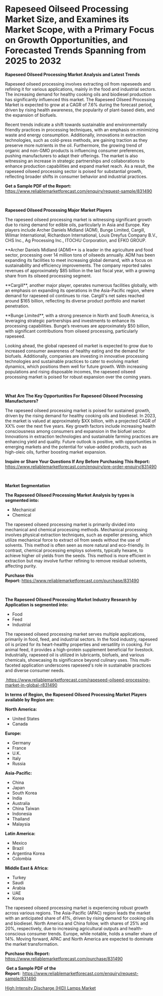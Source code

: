 <p><h1>Rapeseed Oilseed Processing Market Size, and Examines its Market Scope, with a Primary Focus on Growth Opportunities, and Forecasted Trends Spanning from 2025 to 2032</h1></p><p><strong>Rapeseed Oilseed Processing Market Analysis and Latest Trends</strong></p>
<p><p>Rapeseed oilseed processing involves extracting oil from rapeseeds and refining it for various applications, mainly in the food and industrial sectors. The increasing demand for healthy cooking oils and biodiesel production has significantly influenced this market. The Rapeseed Oilseed Processing Market is expected to grow at a CAGR of 7.6% during the forecast period, driven by rising health awareness, the popularity of plant-based diets, and the expansion of biofuels. </p><p>Recent trends indicate a shift towards sustainable and environmentally friendly practices in processing techniques, with an emphasis on minimizing waste and energy consumption. Additionally, innovations in extraction technologies, such as cold-press methods, are gaining traction as they preserve more nutrients in the oil. Furthermore, the growing trend of organic and non-GMO products is influencing consumer preferences, pushing manufacturers to adapt their offerings. The market is also witnessing an increase in strategic partnerships and collaborations to enhance production capabilities and expand market reach. As a result, the rapeseed oilseed processing sector is poised for substantial growth, reflecting broader shifts in consumer behavior and industrial practices.</p></p>
<p><strong>Get a Sample PDF of the Report:&nbsp;</strong> <a href="https://www.reliablemarketforecast.com/enquiry/request-sample/831490?utm_campaign=2949&utm_medium=2&utm_source=Github&utm_content=ia&utm_term=25032025&utm_id=rapeseed-oilseed-processing">https://www.reliablemarketforecast.com/enquiry/request-sample/831490</a></p>
<p>&nbsp;</p>
<p><strong>Rapeseed Oilseed Processing Major Market Players</strong></p>
<p><p>The rapeseed oilseed processing market is witnessing significant growth due to rising demand for edible oils, particularly in Asia and Europe. Key players include Archer Daniels Midland (ADM), Bunge Limited, Cargill, Wilmar International, Richardson International, Louis Dreyfus Company B.V., CHS Inc., Ag Processing Inc., ITOCHU Corporation, and EFKO GROUP.</p><p>**Archer Daniels Midland (ADM)** is a leader in the agriculture and food sector, processing over 14 million tons of oilseeds annually. ADM has been expanding its facilities to meet increasing global demand, with a focus on sustainability and efficiency improvements. The company reported sales revenues of approximately $85 billion in the last fiscal year, with a growing share from its oilseed processing segment.</p><p>**Cargill**, another major player, operates numerous facilities globally, with an emphasis on expanding its operations in the Asia-Pacific region, where demand for rapeseed oil continues to rise. Cargill's net sales reached around $165 billion, reflecting its diverse product portfolio and market penetration.</p><p>**Bunge Limited**, with a strong presence in North and South America, is leveraging strategic partnerships and investments to enhance its processing capabilities. Bunge’s revenues are approximately $50 billion, with significant contributions from oilseed processing, particularly rapeseed.</p><p>Looking ahead, the global rapeseed oil market is expected to grow due to increased consumer awareness of healthy eating and the demand for biofuels. Additionally, companies are investing in innovative processing technologies and sustainable practices to cater to evolving market dynamics, which positions them well for future growth. With increasing populations and rising disposable incomes, the rapeseed oilseed processing market is poised for robust expansion over the coming years.</p></p>
<p>&nbsp;</p>
<p><strong>What Are The Key Opportunities For Rapeseed Oilseed Processing Manufacturers?</strong></p>
<p><p>The rapeseed oilseed processing market is poised for sustained growth, driven by the rising demand for healthy cooking oils and biodiesel. In 2023, the market is valued at approximately $XX billion, with a projected CAGR of XX% over the next five years. Key growth factors include increasing health consciousness among consumers and expansion in the biofuel sector. Innovations in extraction technologies and sustainable farming practices are enhancing yield and quality. Future outlook is positive, with opportunities in emerging markets and the potential for value-added products, such as high-oleic oils, further boosting market expansion.</p></p>
<p><strong>Inquire or Share Your Questions If Any Before Purchasing This Report:</strong> <a href="https://www.reliablemarketforecast.com/enquiry/pre-order-enquiry/831490?utm_campaign=2949&utm_medium=2&utm_source=Github&utm_content=ia&utm_term=25032025&utm_id=rapeseed-oilseed-processing">https://www.reliablemarketforecast.com/enquiry/pre-order-enquiry/831490</a></p>
<p>&nbsp;</p>
<p><strong>Market Segmentation</strong></p>
<p><strong>The Rapeseed Oilseed Processing Market Analysis by types is segmented into:</strong></p>
<p><ul><li>Mechanical</li><li>Chemical</li></ul></p>
<p><p>The rapeseed oilseed processing market is primarily divided into mechanical and chemical processing methods. Mechanical processing involves physical extraction techniques, such as expeller pressing, which utilize mechanical force to extract oil from seeds without the use of solvents. This method is often seen as more natural and eco-friendly. In contrast, chemical processing employs solvents, typically hexane, to achieve higher oil yields from the seeds. This method is more efficient in extraction but may involve further refining to remove residual solvents, affecting purity.</p></p>
<p><strong>Purchase this Report:&nbsp;</strong><a href="https://www.reliablemarketforecast.com/purchase/831490?utm_campaign=2949&utm_medium=2&utm_source=Github&utm_content=ia&utm_term=25032025&utm_id=rapeseed-oilseed-processing">https://www.reliablemarketforecast.com/purchase/831490</a></p>
<p>&nbsp;</p>
<p><strong>The Rapeseed Oilseed Processing Market Industry Research by Application is segmented into:</strong></p>
<p><ul><li>Food</li><li>Feed</li><li>Industrial</li></ul></p>
<p><p>The rapeseed oilseed processing market serves multiple applications, primarily in food, feed, and industrial sectors. In the food industry, rapeseed oil is prized for its heart-healthy properties and versatility in cooking. For animal feed, it provides a high-protein supplement beneficial for livestock. Industrially, rapeseed oil is utilized in lubricants, biofuels, and various chemicals, showcasing its significance beyond culinary uses. This multi-faceted application underscores rapeseed's role in sustainable practices and diverse consumer needs.</p></p>
<p><a href="https://www.reliablemarketforecast.com/rapeseed-oilseed-processing-market-in-global-r831490?utm_campaign=2949&utm_medium=2&utm_source=Github&utm_content=ia&utm_term=25032025&utm_id=rapeseed-oilseed-processing">&nbsp;https://www.reliablemarketforecast.com/rapeseed-oilseed-processing-market-in-global-r831490</a></p>
<p><strong>In terms of Region, the Rapeseed Oilseed Processing Market Players available by Region are:</strong></p>
<p>
    <p> <strong> North America: </strong>
        <ul>
            <li>United States</li>
            <li>Canada</li>
        </ul>
        </p> 
    <p> <strong> Europe: </strong>
        <ul>
            <li>Germany</li>
            <li>France</li>
            <li>U.K.</li>
            <li>Italy</li>
            <li>Russia</li>
        </ul>
        </p> 
    <p> <strong> Asia-Pacific: </strong>
        <ul>
            <li>China</li>
            <li>Japan</li>
            <li>South Korea</li>
            <li>India</li>
            <li>Australia</li>
            <li>China Taiwan</li>
            <li>Indonesia</li>
            <li>Thailand</li>
            <li>Malaysia</li>
        </ul>
        </p> 
    <p> <strong> Latin America: </strong>
        <ul>
            <li>Mexico</li>
            <li>Brazil</li>
            <li>Argentina Korea</li>
            <li>Colombia</li>
        </ul>
        </p> 
    <p> <strong> Middle East & Africa: </strong>
        <ul>
            <li>Turkey</li>
            <li>Saudi</li>
            <li>Arabia</li>
            <li>UAE</li>
            <li>Korea</li>
        </ul>
    </p>
    </p>
<p><p>The rapeseed oilseed processing market is experiencing robust growth across various regions. The Asia-Pacific (APAC) region leads the market with an anticipated share of 41%, driven by rising demand for cooking oils and biodiesel. North America and China follow, with shares of 25% and 20%, respectively, due to increasing agricultural outputs and health-conscious consumer trends. Europe, while notable, holds a smaller share of 14%. Moving forward, APAC and North America are expected to dominate the market transformation.</p></p>
<p><strong>Purchase this Report: </strong><a href="https://www.reliablemarketforecast.com/purchase/831490?utm_campaign=2949&utm_medium=2&utm_source=Github&utm_content=ia&utm_term=25032025&utm_id=rapeseed-oilseed-processing">https://www.reliablemarketforecast.com/purchase/831490</a></p>
<p>&nbsp;<strong>Get a Sample PDF of the Report:&nbsp;&nbsp;</strong><a href="https://www.reliablemarketforecast.com/enquiry/request-sample/831490?utm_campaign=2949&utm_medium=2&utm_source=Github&utm_content=ia&utm_term=25032025&utm_id=rapeseed-oilseed-processing">https://www.reliablemarketforecast.com/enquiry/request-sample/831490</a></p>
<p><strong></strong></p>
<p><p><a href="https://github.com/sefathlehki/Market-Research-Report-List-1/blob/main/high-intensity-discharge-hid-lamps-market.md?utm_campaign=2949&utm_medium=2&utm_source=Github&utm_content=ia&utm_term=25032025&utm_id=rapeseed-oilseed-processing">High Intensity Discharge (HID) Lamps Market</a></p></p>